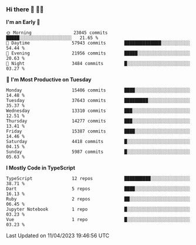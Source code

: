 ### Hi there 👋 🧑‍💻



<!--START_SECTION:waka-->
**I'm an Early 🐤** 

```text
🌞 Morning                23045 commits       █████░░░░░░░░░░░░░░░░░░░░   21.65 % 
🌆 Daytime                57943 commits       ██████████████░░░░░░░░░░░   54.44 % 
🌃 Evening                21956 commits       █████░░░░░░░░░░░░░░░░░░░░   20.63 % 
🌙 Night                  3484 commits        █░░░░░░░░░░░░░░░░░░░░░░░░   03.27 % 
```
📅 **I'm Most Productive on Tuesday** 

```text
Monday                   15406 commits       ████░░░░░░░░░░░░░░░░░░░░░   14.48 % 
Tuesday                  37643 commits       █████████░░░░░░░░░░░░░░░░   35.37 % 
Wednesday                13310 commits       ███░░░░░░░░░░░░░░░░░░░░░░   12.51 % 
Thursday                 14277 commits       ███░░░░░░░░░░░░░░░░░░░░░░   13.41 % 
Friday                   15387 commits       ████░░░░░░░░░░░░░░░░░░░░░   14.46 % 
Saturday                 4418 commits        █░░░░░░░░░░░░░░░░░░░░░░░░   04.15 % 
Sunday                   5987 commits        █░░░░░░░░░░░░░░░░░░░░░░░░   05.63 % 
```


**I Mostly Code in TypeScript** 

```text
TypeScript               12 repos            ██████████░░░░░░░░░░░░░░░   38.71 % 
Dart                     5 repos             ████░░░░░░░░░░░░░░░░░░░░░   16.13 % 
Ruby                     2 repos             ██░░░░░░░░░░░░░░░░░░░░░░░   06.45 % 
Jupyter Notebook         1 repo              █░░░░░░░░░░░░░░░░░░░░░░░░   03.23 % 
Vue                      1 repo              █░░░░░░░░░░░░░░░░░░░░░░░░   03.23 % 
```




 Last Updated on 11/04/2023 19:46:56 UTC
<!--END_SECTION:waka-->



